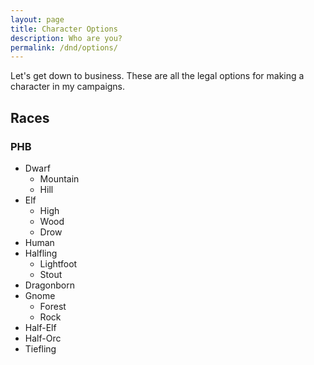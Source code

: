 ```yaml
---
layout: page
title: Character Options
description: Who are you?
permalink: /dnd/options/
---
```

Let's get down to business. These are all the legal options for making a character in my campaigns.

## Races
### PHB
- Dwarf
    - Mountain
    - Hill 
- Elf 
    - High
    - Wood
    - Drow
- Human
- Halfling
  - Lightfoot
  - Stout
- Dragonborn
- Gnome
  - Forest
  - Rock
- Half-Elf
- Half-Orc
- Tiefling

